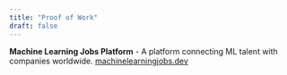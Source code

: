 ```yaml
---
title: "Proof of Work"
draft: false
---
```


**Machine Learning Jobs Platform** - A platform connecting ML talent with companies worldwide. [machinelearningjobs.dev](https://machinelearningjobs.dev/)

